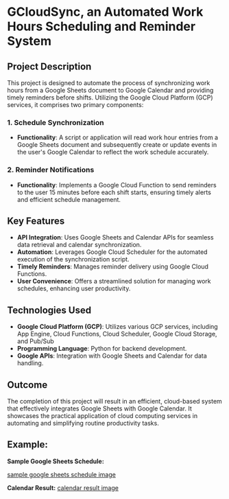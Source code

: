 # GCloudSync, an Automated Work Hours Scheduling and Reminder System

## Project Description
This project is designed to automate the process of synchronizing work hours from a Google Sheets document to Google Calendar and providing timely reminders before shifts. Utilizing the Google Cloud Platform (GCP) services, it comprises two primary components:

### 1. Schedule Synchronization
- **Functionality**: A script or application will read work hour entries from a Google Sheets document and subsequently create or update events in the user's Google Calendar to reflect the work schedule accurately.

### 2. Reminder Notifications
- **Functionality**: Implements a Google Cloud Function to send reminders to the user 15 minutes before each shift starts, ensuring timely alerts and efficient schedule management.

## Key Features
- **API Integration**: Uses Google Sheets and Calendar APIs for seamless data retrieval and calendar synchronization.
- **Automation**: Leverages Google Cloud Scheduler for the automated execution of the synchronization script.
- **Timely Reminders**: Manages reminder delivery using Google Cloud Functions.
- **User Convenience**: Offers a streamlined solution for managing work schedules, enhancing user productivity.

## Technologies Used
- **Google Cloud Platform (GCP)**: Utilizes various GCP services, including App Engine, Cloud Functions, Cloud Scheduler, Google Cloud Storage, and Pub/Sub
- **Programming Language**: Python for backend development.
- **Google APIs**: Integration with Google Sheets and Calendar for data handling.

## Outcome
The completion of this project will result in an efficient, cloud-based system that effectively integrates Google Sheets with Google Calendar. It showcases the practical application of cloud computing services in automating and simplifying routine productivity tasks.

## Example:

**Sample Google Sheets Schedule:**

[sample google sheets schedule image](https://github.com/kodarfour/GCloudSync-WorkScheduler/blob/kofi-testing/images/example_schedule.png?raw=true)

**Calendar Result:**
[calendar result image](https://github.com/kodarfour/GCloudSync-WorkScheduler/blob/kofi-testing/images/results.jpg?raw=true)